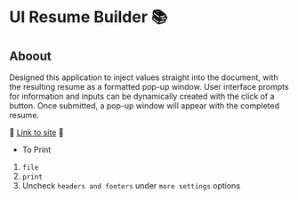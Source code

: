 # UI Resume Builder 📚

## Aboout
Designed this application to inject values straight into the document, with the resulting resume as a formatted pop-up window. User interface prompts for information and inputs can be dynamically created with the click of a button. Once submitted, a pop-up window will appear with the completed resume. 

🚀 [Link to site](https://resumebuilder.alexleventis.com/) 🚀

- To Print
1. `file`
2. `print`
3. Uncheck `headers and footers` under `more settings` options

